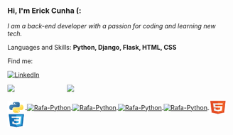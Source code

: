 ### Hi, I'm Erick Cunha (:
<p><em> I am a back-end developer with a passion for coding and learning new tech.</a> </em></p> 
<p align="left">
  Languages and Skills: <strong>Python, Django, Flask, HTML, CSS</strong>
</p>


<p align="left">
 Find me:
</p>


[![LinkedIn](https://img.shields.io/badge/LinkedIn-0077B5?style=for-the-badge&logo=linkedin&logoColor=white)](https://www.linkedin.com/in/erick-cunha-87079a239/)


<div style="align-self: center;align-items: center; display: flex; justify-content: space-between; width: 150px;" >
  <!-- stats -->
  <a href="https://github.com/erickcunha1"> <img height="180em" src="https://github-readme-stats-git-masterrstaa-rickstaa.vercel.app/api?username=erickcunha1&show_icons=true&theme=dark&bg_color=0,0d0d0d,191919&text_color=fff&include_all_commits=true&count_private=true"/>
  <!-- top langs -->
  <a href="https://github.com/erickcunha1"> <img height="180em" src="https://github-readme-stats-git-masterrstaa-rickstaa.vercel.app/api/top-langs/?username=erickcunha1&layout=compact&theme=dark&bg_color=2,0d0d0d,191919&text_color=fff&icon_color=79ff97"/>
</div>

<div style="display: inline_block"><br>
 
  <img align="center" alt="Rafa-Python" height="30" width="40" src="https://raw.githubusercontent.com/devicons/devicon/master/icons/python/python-original.svg">
  <img align="center" alt="Rafa-Python" height="30" width="40" src="https://cdn.jsdelivr.net/gh/devicons/devicon/icons/django/django-plain.svg" />
  <img align="center" alt="Rafa-Python" height="30" width="40" src="https://cdn.jsdelivr.net/gh/devicons/devicon/icons/flask/flask-original-wordmark.svg" />
  <img align="center" alt="Rafa-Python" height="30" width="40" src="https://cdn.jsdelivr.net/gh/devicons/devicon/icons/linux/linux-original.svg" />
  <img align="center" alt="Rafa-Python" height="30" width="40" src="https://cdn.jsdelivr.net/gh/devicons/devicon/icons/mysql/mysql-original-wordmark.svg" />
  <img align="center" alt="Rafa-HTML" height="30" width="40" src="https://raw.githubusercontent.com/devicons/devicon/master/icons/html5/html5-original.svg">
  <img align="center" alt="Rafa-CSS" height="30" width="40" src="https://raw.githubusercontent.com/devicons/devicon/master/icons/css3/css3-original.svg">
</div>
<div align="center">
  

